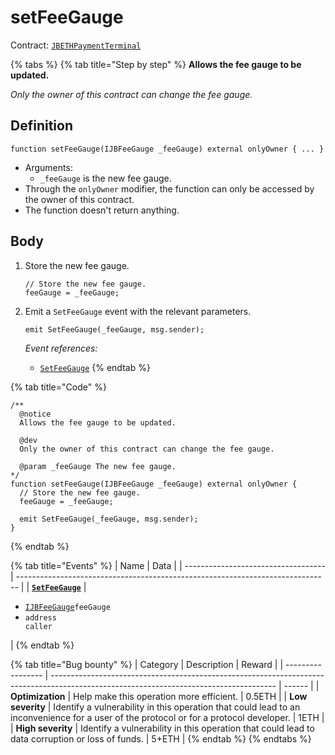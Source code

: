# setFeeGauge

Contract: [`JBETHPaymentTerminal`](../)​‌

{% tabs %}
{% tab title="Step by step" %}
**Allows the fee gauge to be updated.**

_Only the owner of this contract can change the fee gauge._

## Definition

```solidity
function setFeeGauge(IJBFeeGauge _feeGauge) external onlyOwner { ... }
```

* Arguments:
  * `_feeGauge` is the new fee gauge.
* Through the `onlyOwner` modifier, the function can only be accessed by the owner of this contract.
* The function doesn't return anything.

## Body

1.  Store the new fee gauge.

    ```solidity
    // Store the new fee gauge.
    feeGauge = _feeGauge;
    ```
2.  Emit a `SetFeeGauge` event with the relevant parameters.

    ```solidity
    emit SetFeeGauge(_feeGauge, msg.sender);
    ```

    _Event references:_

    * [`SetFeeGauge`](../events/setfeegauge.md)
{% endtab %}

{% tab title="Code" %}
```solidity
/**
  @notice
  Allows the fee gauge to be updated.

  @dev
  Only the owner of this contract can change the fee gauge.

  @param _feeGauge The new fee gauge.
*/
function setFeeGauge(IJBFeeGauge _feeGauge) external onlyOwner {
  // Store the new fee gauge.
  feeGauge = _feeGauge;

  emit SetFeeGauge(_feeGauge, msg.sender);
}
```
{% endtab %}

{% tab title="Events" %}
| Name                                | Data                                                                           |
| ----------------------------------- | ------------------------------------------------------------------------------ |
| [**`SetFeeGauge`**](../events/setfeegauge.md) | <ul><li><a href="../../../../interfaces/ijbfeegauge.md"><code>IJBFeeGauge</code></a><code>feeGauge</code></li><li><code>address caller</code></li></ul> |
{% endtab %}

{% tab title="Bug bounty" %}
| Category          | Description                                                                                                                            | Reward |
| ----------------- | -------------------------------------------------------------------------------------------------------------------------------------- | ------ |
| **Optimization**  | Help make this operation more efficient.                                                                                               | 0.5ETH |
| **Low severity**  | Identify a vulnerability in this operation that could lead to an inconvenience for a user of the protocol or for a protocol developer. | 1ETH   |
| **High severity** | Identify a vulnerability in this operation that could lead to data corruption or loss of funds.                                        | 5+ETH  |
{% endtab %}
{% endtabs %}
